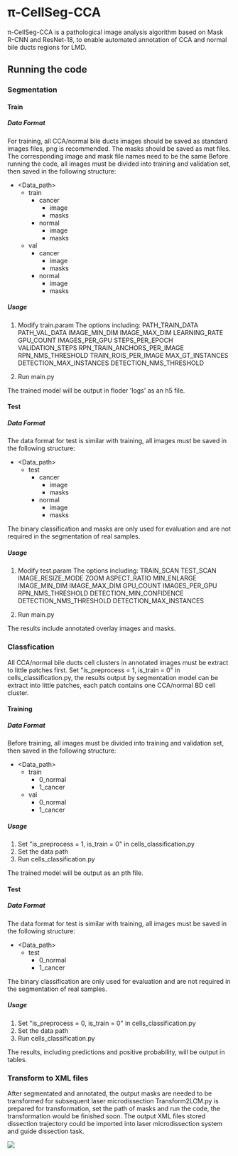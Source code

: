 # π-CellSeg-CCA
π-CellSeg-CCA is a pathological image analysis algorithm based on Mask R-CNN and ResNet-18, to enable automated annotation of CCA and normal bile ducts regions for LMD.

## Running the code

### Segmentation
#### Train
##### Data Format
For training, all CCA/normal bile ducts images should be saved as standard images files, png is recommended. The masks should be saved as mat files. The corresponding image and mask file names need to be the same
Before running the code, all images must be divided into training and validation set, then saved in the following structure:

- <Data_path>
  - train
    - cancer
      - image
      - masks
    - normal
      - image
      - masks
  - val
    - cancer
      - image
      - masks
    - normal
      - image
      - masks

##### Usage
1. Modify train.param
  The options including:
  PATH_TRAIN_DATA
  PATH_VAL_DATA
  IMAGE_MIN_DIM
  IMAGE_MAX_DIM
  LEARNING_RATE
  GPU_COUNT
  IMAGES_PER_GPU
  STEPS_PER_EPOCH
  VALIDATION_STEPS
  RPN_TRAIN_ANCHORS_PER_IMAGE
  RPN_NMS_THRESHOLD
  TRAIN_ROIS_PER_IMAGE
  MAX_GT_INSTANCES
  DETECTION_MAX_INSTANCES
  DETECTION_NMS_THRESHOLD

2. Run main.py

The trained model will be output in floder 'logs' as an h5 file.

#### Test
##### Data Format
The data format for test is similar with training,  all images must be saved in the following structure:
- <Data_path>
  - test
    - cancer
      - image
      - masks
    - normal
      - image
      - masks

The binary classification and masks are only used for evaluation and are not required in the segmentation of real samples.

##### Usage
1. Modify test.param
  The options including:
  TRAIN_SCAN
  TEST_SCAN
  IMAGE_RESIZE_MODE
  ZOOM
  ASPECT_RATIO
  MIN_ENLARGE
  IMAGE_MIN_DIM
  IMAGE_MAX_DIM
  GPU_COUNT
  IMAGES_PER_GPU
  RPN_NMS_THRESHOLD
  DETECTION_MIN_CONFIDENCE
  DETECTION_NMS_THRESHOLD
  DETECTION_MAX_INSTANCES

2. Run main.py

The results include annotated overlay images and masks.

### Classfication

All CCA/normal bile ducts cell clusters in annotated images must be extract to little patches first.
Set "is_preprocess = 1, is_train = 0" in cells_classification.py, the results output by segmentation model can be extract into little patches, each patch contains one CCA/normal BD cell cluster.

#### Training
##### Data Format

Before training, all images must be divided into training and validation set, then saved in the following structure:

- <Data_path>
  - train
    - 0_normal
    - 1_cancer
  - val
    - 0_normal
    - 1_cancer

##### Usage

1. Set "is_preprocess = 1, is_train = 0" in cells_classification.py
2. Set the data path
3. Run cells_classification.py

The trained model will be output as an pth file.

#### Test
##### Data Format

The data format for test is similar with training,  all images must be saved in the following structure:

- <Data_path>
  - test
    - 0_normal
    - 1_cancer

The binary classification are only used for evaluation and are not required in the segmentation of real samples.

##### Usage

1. Set "is_preprocess = 0, is_train = 0" in cells_classification.py
2. Set the data path
3. Run cells_classification.py

The results, including predictions and positive probability, will be output in tables.

### Transform to XML files
After segmentated and annotated, the output masks are needed to be transformed for subsequent laser microdissection
Transform2LCM.py is prepared for transformation, set the path of masks and run the code, the transformation would be finished soon.
The output XML files stored dissection trajectory could be imported into laser microdissection system and guide dissection task.
  
![](/example/LMD_import.tif)

